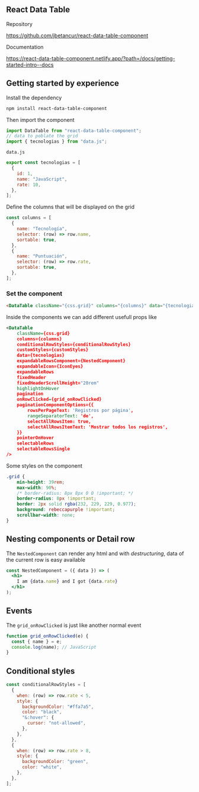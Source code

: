 ## React Data Table

Repository

https://github.com/jbetancur/react-data-table-component

Documentation

https://react-data-table-component.netlify.app/?path=/docs/getting-started-intro--docs

## Getting started by experience

Install the dependency

```bash
npm install react-data-table-component
```

Then import the component

```js
import DataTable from "react-data-table-component";
// data to poblate the grid
import { tecnologias } from "data.js";
```

`data.js`

```js
export const tecnologias = [
  {
    id: 1,
    name: "JavaScript",
    rate: 10,
  },
];
```

Define the columns that will be displayed on the grid

```js
const columns = [
  {
    name: "Tecnología",
    selector: (row) => row.name,
    sortable: true,
  },
  {
    name: "Puntuación",
    selector: (row) => row.rate,
    sortable: true,
  },
];
```

### Set the component

```html
<DataTable className="{css.grid}" columns="{columns}" data="{tecnologias}"
```

Inside the components we can add different usefull props like

```xml
<DataTable
	className={css.grid}
	columns={columns}
	conditionalRowStyles={conditionalRowStyles}
	customStyles={customStyles}
	data={tecnologias}
	expandableRowsComponent={NestedComponent}	
	expandableIcon={IconEyes}
	expandableRows
	fixedHeader
	fixedHeaderScrollHeight="20rem"
	highlightOnHover
	pagination
	onRowClicked={grid_onRowClicked}
	paginationComponentOptions={{
		rowsPerPageText: 'Registros por página',
		rangeSeparatorText: 'de',
		selectAllRowsItem: true,
		selectAllRowsItemText: 'Mostrar todos los registros',
	}}
	pointerOnHover
	selectableRows
	selectableRowsSingle
/>
```
Some styles on the component 
```css
.grid {
	min-height: 39rem;
	max-width: 90%;
	/* border-radius: 8px 8px 0 0 !important; */
	border-radius: 8px !important;
	border: 2px solid rgba(232, 229, 229, 0.977);
	background: rebeccapurple !important;
	scrollbar-width: none;
}
```

## Nesting components or Detail row

The `NestedComponent` can render any html and with _destructuring_, data of the current row is easy available

```jsx
const NestedComponent = ({ data }) => (
  <h1>
    I am {data.name} and I got {data.rate}
  </h1>
);
```

## Events

The `grid_onRowClicked` is just like another normal event

```js
function grid_onRowClicked(e) {
  const { name } = e;
  console.log(name); // JavaScript
}
```

## Conditional styles

```js
const conditionalRowStyles = [
  {
    when: (row) => row.rate < 5,
    style: {
      backgroundColor: "#ffa7a5",
      color: "black",
      "&:hover": {
        cursor: "not-allowed",
      },
    },
  },
  {
    when: (row) => row.rate > 8,
    style: {
      backgroundColor: "green",
      color: "white",
    },
  },
];
```
